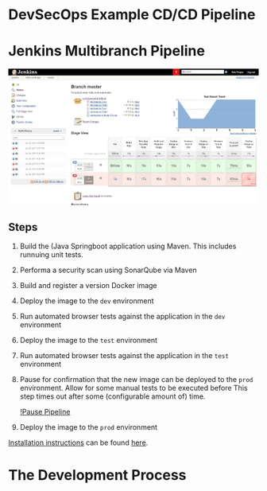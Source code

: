 # DevSecOps Example CD/CD Pipeline

# Jenkins Multibranch Pipeline
![Jenkins Ppeline](./doc/images/Jenkins-hello-world-master.png)

## Steps

1. Build the (Java Springboot application using Maven.
   This includes runnuing unit tests.
2. Performa a security scan using SonarQube via Maven
3. Build and register a version Docker image
4. Deploy the image to the `dev` environment
5. Run automated browser tests against the application in the `dev` environment
6. Deploy the image to the `test` environment
7. Run automated browser tests against the application in the `test` environment
8. Pause for confirmation that the new image can be deployed to the `prod` environment.
   Allow for some manual tests to be executed before 
   This step times out after some (configurable amount of) time.

   [!Pause Pipeline](./doc/images/Jenkins-hello-world-master-pause.png)
   
9. Deploy the image to the `prod` environment


[Installation instructions](./doc/Install.md) can be found 
[here]((./doc/Install.md)).

# The Development Process


